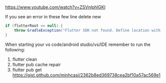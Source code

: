 https://www.youtube.com/watch?v=ZSVnIphlGKI 


If you see an error in these few line delete new <br>

```gradle
if (flutterRoot == null) {
    throw GradleException("Flutter SDK not found. Define location with flutter.sdk in the local.properties file.")
}
```

When starting your vs code/android studio/vs/IDE remember to run the following:
1. flutter clean
2. flutter pub cache repair
3. flutter pub get
https://gist.github.com/minhcasi/2362b8ed369738cea2bf10a57ac569e1
